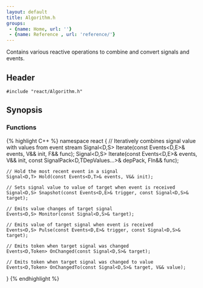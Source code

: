 ```yaml
---
layout: default
title: Algorithm.h
groups: 
 - {name: Home, url: ''}
 - {name: Reference , url: 'reference/'}
---
```

Contains various reactive operations to combine and convert signals and events.

## Header
`#include "react/Algorithm.h"`

## Synopsis

### Functions
{% highlight C++ %}
namespace react
{
    // Iteratively combines signal value with values from event stream
    Signal<D,S> Iterate(const Events<D,E>& events, V&& init, F&& func);
    Signal<D,S> Iterate(const Events<D,E>& events, V&& init,
                        const SignalPack<D,TDepValues...>& depPack, FIn&& func);

    // Hold the most recent event in a signal
    Signal<D,T> Hold(const Events<D,T>& events, V&& init);

    // Sets signal value to value of target when event is received
    Signal<D,S> Snapshot(const Events<D,E>& trigger, const Signal<D,S>& target);

    // Emits value changes of target signal
    Events<D,S> Monitor(const Signal<D,S>& target);

    // Emits value of target signal when event is received
    Events<D,S> Pulse(const Events<D,E>& trigger, const Signal<D,S>& target);

    // Emits token when target signal was changed
    Events<D,Token> OnChanged(const Signal<D,S>& target);

    // Emits token when target signal was changed to value
    Events<D,Token> OnChangedTo(const Signal<D,S>& target, V&& value);
}
{% endhighlight %}